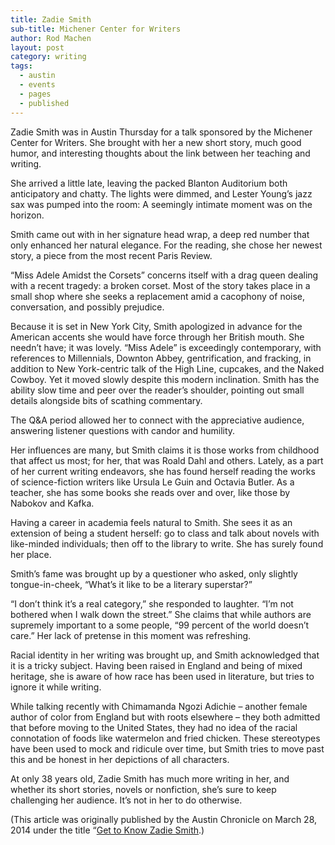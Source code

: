 ```yaml
---
title: Zadie Smith
sub-title: Michener Center for Writers
author: Rod Machen
layout: post
category: writing
tags:
  - austin
  - events
  - pages
  - published
---
```



<p dir="ltr">
  <!-- <img class="alignright size-full wp-image-606" alt="Zadie Smith" src="http://words.rodmachen.com/wp-content/uploads/2014/03/Zadie-Smith.jpg" width="320" height="320" /> -->Zadie Smith was in Austin Thursday for a talk sponsored by the Michener Center for Writers. She brought with her a new short story, much good humor, and interesting thoughts about the link between her teaching and writing.
</p>

<p dir="ltr">
  She arrived a little late, leaving the packed Blanton Auditorium both anticipatory and chatty. The lights were dimmed, and Lester Young&#8217;s jazz sax was pumped into the room: A seemingly intimate moment was on the horizon.<!--more-->
</p>

<p dir="ltr">
  Smith came out with in her signature head wrap, a deep red number that only enhanced her natural elegance. For the reading, she chose her newest story, a piece from the most recent Paris Review.
</p>

<p dir="ltr">
  &#8220;Miss Adele Amidst the Corsets&#8221; concerns itself with a drag queen dealing with a recent tragedy: a broken corset. Most of the story takes place in a small shop where she seeks a replacement amid a cacophony of noise, conversation, and possibly prejudice.
</p>

<p dir="ltr">
  Because it is set in New York City, Smith apologized in advance for the American accents she would have force through her British mouth. She needn&#8217;t have; it was lovely. &#8220;Miss Adele&#8221; is exceedingly contemporary, with references to Millennials, Downton Abbey, gentrification, and fracking, in addition to New York-centric talk of the High Line, cupcakes, and the Naked Cowboy. Yet it moved slowly despite this modern inclination. Smith has the ability slow time and peer over the reader&#8217;s shoulder, pointing out small details alongside bits of scathing commentary.
</p>

<p dir="ltr">
  The Q&A period allowed her to connect with the appreciative audience, answering listener questions with candor and humility.
</p>

<p dir="ltr">
  Her influences are many, but Smith claims it is those works from childhood that affect us most; for her, that was Roald Dahl and others. Lately, as a part of her current writing endeavors, she has found herself reading the works of science-fiction writers like Ursula Le Guin and Octavia Butler. As a teacher, she has some books she reads over and over, like those by Nabokov and Kafka.
</p>

<p dir="ltr">
  Having a career in academia feels natural to Smith. She sees it as an extension of being a student herself: go to class and talk about novels with like-minded individuals; then off to the library to write. She has surely found her place.
</p>

<p dir="ltr">
  Smith’s fame was brought up by a questioner who asked, only slightly tongue-in-cheek, &#8220;What&#8217;s it like to be a literary superstar?&#8221;
</p>

<p dir="ltr">
  &#8220;I don&#8217;t think it&#8217;s a real category,&#8221; she responded to laughter. &#8220;I&#8217;m not bothered when I walk down the street.&#8221; She claims that while authors are supremely important to a some people, &#8220;99 percent of the world doesn&#8217;t care.&#8221; Her lack of pretense in this moment was refreshing.
</p>

<p dir="ltr">
  Racial identity in her writing was brought up, and Smith acknowledged that it is a tricky subject. Having been raised in England and being of mixed heritage, she is aware of how race has been used in literature, but tries to ignore it while writing.
</p>

<p dir="ltr">
  While talking recently with Chimamanda Ngozi Adichie – another female author of color from England but with roots elsewhere – they both admitted that before moving to the United States, they had no idea of the racial connotation of foods like watermelon and fried chicken. These stereotypes have been used to mock and ridicule over time, but Smith tries to move past this and be honest in her depictions of all characters.
</p>

<p dir="ltr">
  At only 38 years old, Zadie Smith has much more writing in her, and whether its short stories, novels or nonfiction, she’s sure to keep challenging her audience. It’s not in her to do otherwise.
</p>

(This article was originally published by the Austin Chronicle on March 28, 2014 under the title &#8220;<a href="http://www.austinchronicle.com/daily/books/2014-03-28/get-to-know-zadie-smith/print/" target="_blank">Get to Know Zadie Smith</a>.)